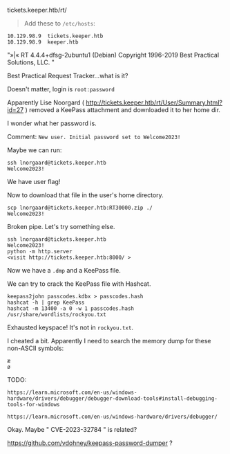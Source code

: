 tickets.keeper.htb/rt/

> Add these to `/etc/hosts`:

    10.129.98.9  tickets.keeper.htb
    10.129.98.9  keeper.htb

"»|« RT 4.4.4+dfsg-2ubuntu1 (Debian) Copyright 1996-2019 Best Practical Solutions, LLC. "

Best Practical Request Tracker...what is it?

Doesn't matter, login is `root:password`

Apparently Lise Noorgard ( http://tickets.keeper.htb/rt/User/Summary.html?id=27 ) removed a KeePass attachment and downloaded it to her home dir.

I wonder what her password is.

Comment: `New user. Initial password set to Welcome2023!`

Maybe we can run:

    ssh lnorgaard@tickets.keeper.htb
    Welcome2023!

We have user flag!

Now to download that file in the user's home directory.

    scp lnorgaard@tickets.keeper.htb:RT30000.zip ./
    Welcome2023!

Broken pipe. Let's try something else.

    ssh lnorgaard@tickets.keeper.htb
    Welcome2023!
    python -m http.server
    <visit http://tickets.keeper.htb:8000/ >
    

Now we have a `.dmp` and a KeePass file.

We can try to crack the KeePass file with Hashcat.

    keepass2john passcodes.kdbx > passcodes.hash
    hashcat -h | grep KeePass
    hashcat -m 13400 -a 0 -w 1 passcodes.hash /usr/share/wordlists/rockyou.txt

Exhausted keyspace! It's not in `rockyou.txt`.

I cheated a bit. Apparently I need to search the memory dump for these non-ASCII symbols:

    æ
    ø

TODO: 

    https://learn.microsoft.com/en-us/windows-hardware/drivers/debugger/debugger-download-tools#install-debugging-tools-for-windows

    https://learn.microsoft.com/en-us/windows-hardware/drivers/debugger/

Okay. Maybe " CVE-2023-32784 " is related?

https://github.com/vdohney/keepass-password-dumper ?